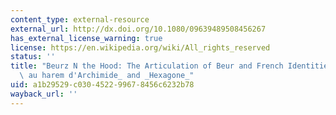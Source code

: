 ```yaml
---
content_type: external-resource
external_url: http://dx.doi.org/10.1080/09639489508456267
has_external_license_warning: true
license: https://en.wikipedia.org/wiki/All_rights_reserved
status: ''
title: "Beurz N the Hood: The Articulation of Beur and French Identities in _Le Th\xE9\
  \ au harem d'Archimide_ and _Hexagone_"
uid: a1b29529-c030-4522-9967-8456c6232b78
wayback_url: ''
---
```

